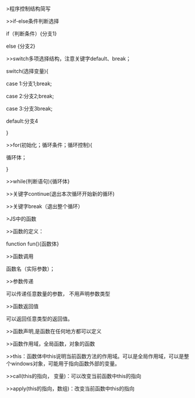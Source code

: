 \>程序控制结构简写

\>\>if-else条件判断选择

if（判断条件）{分支1}

else {分支2}

\>\>switch多项选择结构，注意关键字default、break；

switch(选择变量){

case 1:分支1;break;

case 2:分支2;break;

case 3:分支3break;

default:分支4

}

\>\>for(初始化；循环条件；循环控制){

循环体；

}

\>\>while(判断语句){循环体}

\>\>关键字continue(退出本次循环开始新的循环)

\>\>关键字break（退出整个循环）

\>JS中的函数

\>\>函数的定义：

function fun(){函数体}

\>\>函数调用

函数名（实际参数）；

\>\>参数传递

可以传递任意数量的参数， 不用声明参数类型

\>\>函数返回值

可以返回任意类型的返回值。

\>\>函数声明,是函数在任何地方都可以定义

\>\>函数作用域，全局函数，对象的函数

\>\>this：函数体中this说明当前函数方法的作用域。可以是全局作用域，可以是整个windows对象，可能用于指向函数外部的变量。

\>\>call(this的指向， 变量)：可以改变当前函数中this的指向

\>\>apply(this的指向，数组)：改变当前函数中this的指向
